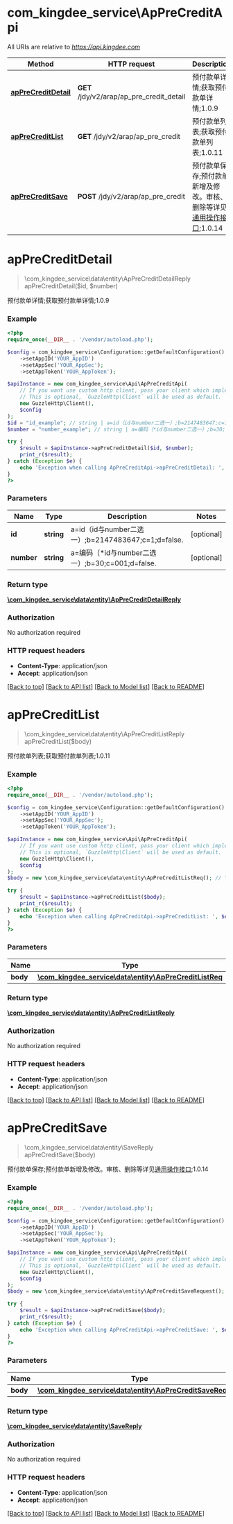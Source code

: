 # com_kingdee_service\ApPreCreditApi

All URIs are relative to *https://api.kingdee.com*

Method | HTTP request | Description
------------- | ------------- | -------------
[**apPreCreditDetail**](ApPreCreditApi.md#apPreCreditDetail) | **GET** /jdy/v2/arap/ap_pre_credit_detail | 预付款单详情;获取预付款单详情;1.0.9
[**apPreCreditList**](ApPreCreditApi.md#apPreCreditList) | **GET** /jdy/v2/arap/ap_pre_credit | 预付款单列表;获取预付款单列表;1.0.11
[**apPreCreditSave**](ApPreCreditApi.md#apPreCreditSave) | **POST** /jdy/v2/arap/ap_pre_credit | 预付款单保存;预付款单新增及修改。审核、删除等详见[通用操作接口](https://open.jdy.com/#/files/api/detail?index&#x3D;2&amp;categrayId&#x3D;3cc8ee9a663e11eda5c84b5d383a2b93&amp;id&#x3D;9e804b8c712511eda0b39f724d124b07);1.0.14


# **apPreCreditDetail**
> \com_kingdee_service\data\entity\ApPreCreditDetailReply apPreCreditDetail($id, $number)

预付款单详情;获取预付款单详情;1.0.9

### Example
```php
<?php
require_once(__DIR__ . '/vendor/autoload.php');

$config = com_kingdee_service\Configuration::getDefaultConfiguration()
    ->setAppID('YOUR_AppID')
    ->setAppSec('YOUR_AppSec');
    ->setAppToken('YOUR_AppToken');

$apiInstance = new com_kingdee_service\Api\ApPreCreditApi(
    // If you want use custom http client, pass your client which implements `GuzzleHttp\ClientInterface`.
    // This is optional, `GuzzleHttp\Client` will be used as default.
    new GuzzleHttp\Client(),
    $config
);
$id = "id_example"; // string | a=id（id与number二选一）;b=2147483647;c=1;d=false.
$number = "number_example"; // string | a=编码（*id与number二选一）;b=30;c=001;d=false.

try {
    $result = $apiInstance->apPreCreditDetail($id, $number);
    print_r($result);
} catch (Exception $e) {
    echo 'Exception when calling ApPreCreditApi->apPreCreditDetail: ', $e->getMessage(), PHP_EOL;
}
?>
```

### Parameters

Name | Type | Description  | Notes
------------- | ------------- | ------------- | -------------
 **id** | **string**| a&#x3D;id（id与number二选一）;b&#x3D;2147483647;c&#x3D;1;d&#x3D;false. | [optional]
 **number** | **string**| a&#x3D;编码（*id与number二选一）;b&#x3D;30;c&#x3D;001;d&#x3D;false. | [optional]

### Return type

[**\com_kingdee_service\data\entity\ApPreCreditDetailReply**](../Model/ApPreCreditDetailReply.md)

### Authorization

No authorization required

### HTTP request headers

 - **Content-Type**: application/json
 - **Accept**: application/json

[[Back to top]](#) [[Back to API list]](../../README.md#documentation-for-api-endpoints) [[Back to Model list]](../../README.md#documentation-for-models) [[Back to README]](../../README.md)

# **apPreCreditList**
> \com_kingdee_service\data\entity\ApPreCreditListReply apPreCreditList($body)

预付款单列表;获取预付款单列表;1.0.11

### Example
```php
<?php
require_once(__DIR__ . '/vendor/autoload.php');

$config = com_kingdee_service\Configuration::getDefaultConfiguration()
    ->setAppID('YOUR_AppID')
    ->setAppSec('YOUR_AppSec');
    ->setAppToken('YOUR_AppToken');

$apiInstance = new com_kingdee_service\Api\ApPreCreditApi(
    // If you want use custom http client, pass your client which implements `GuzzleHttp\ClientInterface`.
    // This is optional, `GuzzleHttp\Client` will be used as default.
    new GuzzleHttp\Client(),
    $config
);
$body = new \com_kingdee_service\data\entity\ApPreCreditListReq(); // \com_kingdee_service\data\entity\ApPreCreditListReq | 

try {
    $result = $apiInstance->apPreCreditList($body);
    print_r($result);
} catch (Exception $e) {
    echo 'Exception when calling ApPreCreditApi->apPreCreditList: ', $e->getMessage(), PHP_EOL;
}
?>
```

### Parameters

Name | Type | Description  | Notes
------------- | ------------- | ------------- | -------------
 **body** | [**\com_kingdee_service\data\entity\ApPreCreditListReq**](../Model/ApPreCreditListReq.md)|  | [optional]

### Return type

[**\com_kingdee_service\data\entity\ApPreCreditListReply**](../Model/ApPreCreditListReply.md)

### Authorization

No authorization required

### HTTP request headers

 - **Content-Type**: application/json
 - **Accept**: application/json

[[Back to top]](#) [[Back to API list]](../../README.md#documentation-for-api-endpoints) [[Back to Model list]](../../README.md#documentation-for-models) [[Back to README]](../../README.md)

# **apPreCreditSave**
> \com_kingdee_service\data\entity\SaveReply apPreCreditSave($body)

预付款单保存;预付款单新增及修改。审核、删除等详见[通用操作接口](https://open.jdy.com/#/files/api/detail?index=2&categrayId=3cc8ee9a663e11eda5c84b5d383a2b93&id=9e804b8c712511eda0b39f724d124b07);1.0.14

### Example
```php
<?php
require_once(__DIR__ . '/vendor/autoload.php');

$config = com_kingdee_service\Configuration::getDefaultConfiguration()
    ->setAppID('YOUR_AppID')
    ->setAppSec('YOUR_AppSec');
    ->setAppToken('YOUR_AppToken');

$apiInstance = new com_kingdee_service\Api\ApPreCreditApi(
    // If you want use custom http client, pass your client which implements `GuzzleHttp\ClientInterface`.
    // This is optional, `GuzzleHttp\Client` will be used as default.
    new GuzzleHttp\Client(),
    $config
);
$body = new \com_kingdee_service\data\entity\ApPreCreditSaveRequest(); // \com_kingdee_service\data\entity\ApPreCreditSaveRequest | 

try {
    $result = $apiInstance->apPreCreditSave($body);
    print_r($result);
} catch (Exception $e) {
    echo 'Exception when calling ApPreCreditApi->apPreCreditSave: ', $e->getMessage(), PHP_EOL;
}
?>
```

### Parameters

Name | Type | Description  | Notes
------------- | ------------- | ------------- | -------------
 **body** | [**\com_kingdee_service\data\entity\ApPreCreditSaveRequest**](../Model/ApPreCreditSaveRequest.md)|  |

### Return type

[**\com_kingdee_service\data\entity\SaveReply**](../Model/SaveReply.md)

### Authorization

No authorization required

### HTTP request headers

 - **Content-Type**: application/json
 - **Accept**: application/json

[[Back to top]](#) [[Back to API list]](../../README.md#documentation-for-api-endpoints) [[Back to Model list]](../../README.md#documentation-for-models) [[Back to README]](../../README.md)


